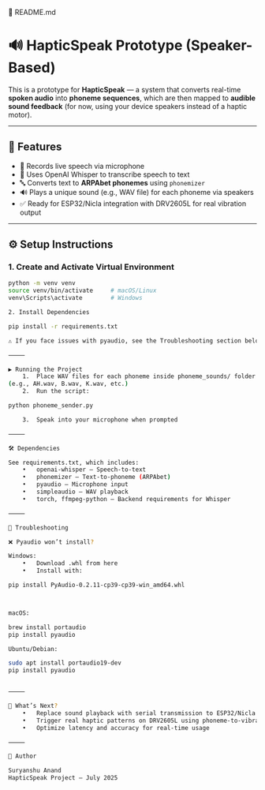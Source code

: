 📄 README.md

# 🔊 HapticSpeak Prototype (Speaker-Based)

This is a prototype for **HapticSpeak** — a system that converts real-time **spoken audio** into **phoneme sequences**, which are then mapped to **audible sound feedback** (for now, using your device speakers instead of a haptic motor).

---

## 🚀 Features

- 🎤 Records live speech via microphone
- 🧠 Uses OpenAI Whisper to transcribe speech to text
- 🔤 Converts text to **ARPAbet phonemes** using `phonemizer`
- 🔊 Plays a unique sound (e.g., WAV file) for each phoneme via speakers
- ✅ Ready for ESP32/Nicla integration with DRV2605L for real vibration output

---

## ⚙️ Setup Instructions

### 1. Create and Activate Virtual Environment

```bash
python -m venv venv
source venv/bin/activate     # macOS/Linux
venv\Scripts\activate        # Windows

2. Install Dependencies

pip install -r requirements.txt

⚠ If you face issues with pyaudio, see the Troubleshooting section below.

⸻

▶️ Running the Project
	1.	Place WAV files for each phoneme inside phoneme_sounds/ folder
(e.g., AH.wav, B.wav, K.wav, etc.)
	2.	Run the script:

python phoneme_sender.py

	3.	Speak into your microphone when prompted

⸻

🛠️ Dependencies

See requirements.txt, which includes:
	•	openai-whisper – Speech-to-text
	•	phonemizer – Text-to-phoneme (ARPAbet)
	•	pyaudio – Microphone input
	•	simpleaudio – WAV playback
	•	torch, ffmpeg-python – Backend requirements for Whisper

⸻

🧩 Troubleshooting

❌ Pyaudio won’t install?

Windows:
	•	Download .whl from here
	•	Install with:

pip install PyAudio‑0.2.11‑cp39‑cp39‑win_amd64.whl



macOS:

brew install portaudio
pip install pyaudio

Ubuntu/Debian:

sudo apt install portaudio19-dev
pip install pyaudio


⸻

🧠 What’s Next?
	•	Replace sound playback with serial transmission to ESP32/Nicla Voice
	•	Trigger real haptic patterns on DRV2605L using phoneme-to-vibration mapping
	•	Optimize latency and accuracy for real-time usage

⸻

👤 Author

Suryanshu Anand
HapticSpeak Project – July 2025
